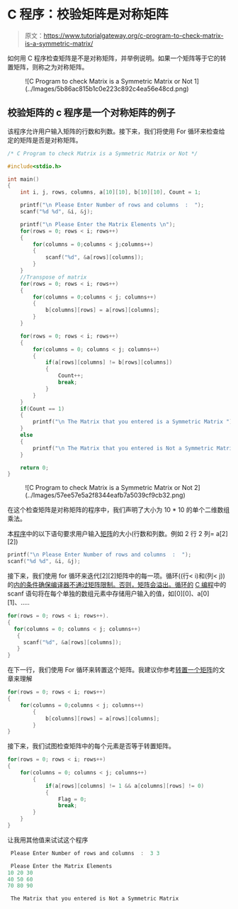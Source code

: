 # C 程序：校验矩阵是对称矩阵

> 原文：<https://www.tutorialgateway.org/c-program-to-check-matrix-is-a-symmetric-matrix/>

如何用 C 程序检查矩阵是不是对称矩阵，并举例说明。如果一个矩阵等于它的转置矩阵，则称之为对称矩阵。

<figure class="aligncenter">![C Program to check Matrix is a Symmetric Matrix or Not 1](../Images/5b86ac815b1c0e223c892c4ea56e48cd.png)</figure>

## 校验矩阵的 c 程序是一个对称矩阵的例子

该程序允许用户输入矩阵的行数和列数。接下来，我们将使用 For 循环来检查给定的矩阵是否是对称矩阵。

```c
/* C Program to check Matrix is a Symmetric Matrix or Not */

#include<stdio.h>

int main()
{
 	int i, j, rows, columns, a[10][10], b[10][10], Count = 1;

 	printf("\n Please Enter Number of rows and columns  :  ");
 	scanf("%d %d", &i, &j);

 	printf("\n Please Enter the Matrix Elements \n");
 	for(rows = 0; rows < i; rows++)
  	{
   		for(columns = 0;columns < j;columns++)
    	{
      		scanf("%d", &a[rows][columns]);
    	}
  	}
   	//Transpose of matrix 
 	for(rows = 0; rows < i; rows++)
  	{
   		for(columns = 0;columns < j; columns++)
    	{
      		b[columns][rows] = a[rows][columns];
    	}
  	}

 	for(rows = 0; rows < i; rows++)
  	{
   		for(columns = 0; columns < j; columns++)
    	{
    		if(a[rows][columns] != b[rows][columns])
    		{
    			Count++;  
				break;  		
			}
   	 	}
  	}
  	if(Count == 1)
  	{
  		printf("\n The Matrix that you entered is a Symmetric Matrix ");
	}
	else
	{
		printf("\n The Matrix that you entered is Not a Symmetric Matrix ");
	}

 	return 0;
}
```

<figure class="wp-block-image">![C Program to check Matrix is a Symmetric Matrix or Not 2](../Images/57ee57e5a2f8344eafb7a5039cf9cb32.png)</figure>

在这个检查矩阵是对称矩阵的程序中，我们声明了大小为 10 * 10 的单个二维数组乘法。

本[程序](https://www.tutorialgateway.org/c-programming-examples/)中的以下语句要求用户输入[矩阵](https://www.tutorialgateway.org/two-dimensional-array-in-c/)的大小(行数和列数。例如 2 行 2 列= a[2][2])

```c
printf("\n Please Enter Number of rows and columns  :  ");
scanf("%d %d", &i, &j);
```

接下来，我们使用 for 循环来迭代[2][2]矩阵中的每一项。循环((行< i)和(列< j))的[内的条件确保编译器不通过矩阵限制。否则，矩阵会溢出。循环的](https://www.tutorialgateway.org/for-loop-in-c-programming/) [C 编程](https://www.tutorialgateway.org/c-programming/)中的 scanf 语句将在每个单独的数组元素中存储用户输入的值，如[0][0]、a[0][1]、…..

```c
for(rows = 0; rows < i; rows++).
{
  for(columns = 0; columns < j; columns++)
   {
     scanf("%d", &a[rows][columns]);
   }
}
```

在下一行，我们使用 For 循环来转置这个矩阵。我建议你参考[转置一个矩阵](https://www.tutorialgateway.org/transpose-of-a-matrix-in-c/)的文章来理解

```c
for(rows = 0; rows < i; rows++)  	
{
   	for(columns = 0;columns < j; columns++)    	
        {
      		b[columns][rows] = a[rows][columns];
    	}
}
```

接下来，我们试图检查矩阵中的每个元素是否等于转置矩阵。

```c
for(rows = 0; rows < i; rows++)
{
   	for(columns = 0; columns < j; columns++)
    	{
    		if(a[rows][columns] != 1 && a[columns][rows] != 0)
    		{
    			Flag = 0;
    			break;
		}
   	}
}
```

让我用其他值来试试这个程序

```c
 Please Enter Number of rows and columns  :  3 3

 Please Enter the Matrix Elements 
10 20 30
40 50 60
70 80 90

 The Matrix that you entered is Not a Symmetric Matrix 
```